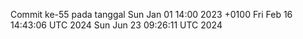 Commit ke-55 pada tanggal Sun Jan 01 14:00 2023 +0100
Fri Feb 16 14:43:06 UTC 2024
Sun Jun 23 09:26:11 UTC 2024
